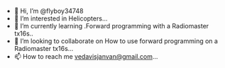 - 👋 Hi, I’m @flyboy34748
- 👀 I’m interested in Helicopters...
- 🌱 I’m currently learning .Forward programming with a Radiomaster tx16s..
- 💞️ I’m looking to collaborate on How to use forward programming on a Radiomaster tx16s...
- 📫 How to reach me vedavisjanvan@gmail.com...

<!---
flyboy34748/flyboy34748 is a ✨ special ✨ repository because its `README.md` (this file) appears on your GitHub profile.
You can click the Preview link to take a look at your changes.
--->
